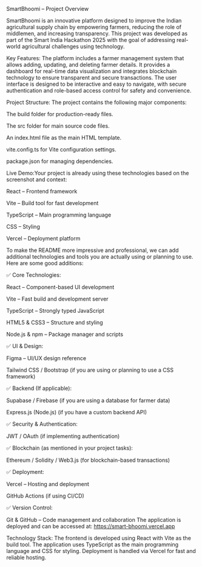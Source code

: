 SmartBhoomi – Project Overview

SmartBhoomi is an innovative platform designed to improve the Indian agricultural supply chain by empowering farmers, reducing the role of middlemen, and increasing transparency. This project was developed as part of the Smart India Hackathon 2025 with the goal of addressing real-world agricultural challenges using technology.

Key Features:
The platform includes a farmer management system that allows adding, updating, and deleting farmer details. It provides a dashboard for real-time data visualization and integrates blockchain technology to ensure transparent and secure transactions. The user interface is designed to be interactive and easy to navigate, with secure authentication and role-based access control for safety and convenience.

Project Structure:
The project contains the following major components:

The build folder for production-ready files.

The src folder for main source code files.

An index.html file as the main HTML template.

vite.config.ts for Vite configuration settings.

package.json for managing dependencies.

Live Demo:Your project is already using these technologies based on the screenshot and context:

React – Frontend framework

Vite – Build tool for fast development

TypeScript – Main programming language

CSS – Styling

Vercel – Deployment platform

To make the README more impressive and professional, we can add additional technologies and tools you are actually using or planning to use. Here are some good additions:

✅ Core Technologies:

React – Component-based UI development

Vite – Fast build and development server

TypeScript – Strongly typed JavaScript

HTML5 & CSS3 – Structure and styling

Node.js & npm – Package manager and scripts

✅ UI & Design:

Figma – UI/UX design reference

Tailwind CSS / Bootstrap (if you are using or planning to use a CSS framework)

✅ Backend (If applicable):

Supabase / Firebase (if you are using a database for farmer data)

Express.js (Node.js) (if you have a custom backend API)

✅ Security & Authentication:

JWT / OAuth (if implementing authentication)

✅ Blockchain (as mentioned in your project tasks):

Ethereum / Solidity / Web3.js (for blockchain-based transactions)

✅ Deployment:

Vercel – Hosting and deployment

GitHub Actions (if using CI/CD)

✅ Version Control:

Git & GitHub – Code management and collaboration
The application is deployed and can be accessed at:
https://smart-bhoomi.vercel.app

Technology Stack:
The frontend is developed using React with Vite as the build tool. The application uses TypeScript as the main programming language and CSS for styling. Deployment is handled via Vercel for fast and reliable hosting.



